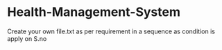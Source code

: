 # Health-Management-System
Create your own file.txt as per requirement in a sequence as condition is apply on S.no
